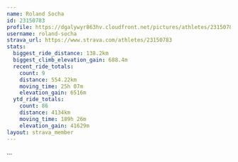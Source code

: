 ```yaml
---
name: Roland Socha
id: 23150783
profile: https://dgalywyr863hv.cloudfront.net/pictures/athletes/23150783/14745672/4/large.jpg
username: roland-socha
strava_url: https://www.strava.com/athletes/23150783
stats:
  biggest_ride_distance: 138.2km
  biggest_climb_elevation_gain: 688.4m
  recent_ride_totals:
    count: 9
    distance: 554.22km
    moving_time: 25h 07m
    elevation_gain: 6516m
  ytd_ride_totals:
    count: 86
    distance: 4134km
    moving_time: 189h 26m
    elevation_gain: 41629m
layout: strava_member
--- 
```

...
